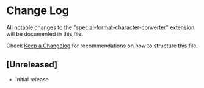 # Change Log

All notable changes to the "special-format-character-converter" extension will be documented in this file.

Check [Keep a Changelog](http://keepachangelog.com/) for recommendations on how to structure this file.

## [Unreleased]

- Initial release